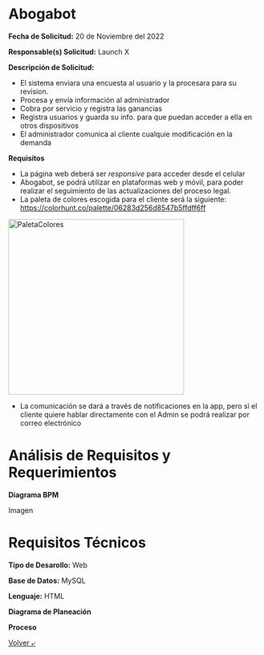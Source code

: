 # Abogabot

 **Fecha de Solicitud:** 20 de Noviembre del 2022
 
 **Responsable(s) Solicitud:** Launch X
 
 **Descripción de Solicitud:**
 - El sistema enviara una encuesta al usuario y la procesara para su revision.
 - Procesa y envía información al administrador
 - Cobra por servicio y registra las ganancias
 - Registra usuarios y guarda su info. para que puedan acceder a ella en otros dispositivos
 - El administrador comunica al cliente cualquie modificación en la demanda

 **Requisitos**
 - La página web deberá ser *responsive* para acceder desde el celular
 - Abogabot, se podrá utilizar en plataformas web y móvil, para poder realizar el seguimiento de las actualizaciones del proceso legal.
 - La paleta de colores escogida para el cliente será la siguiente: https://colorhunt.co/palette/06283d256d8547b5ffdff6ff 

 <img src="./images/paleta.png" alt="PaletaColores" height="350">

 - La comunicación se dará a través de notificaciones en la app, pero si el cliente quiere hablar directamente con el Admin se podrá realizar por correo electrónico

 # Análisis de Requisitos y Requerimientos

 **Diagrama BPM**

 Imagen

 # Requisitos Técnicos

 **Tipo de Desarollo:** Web
 
 **Base de Datos:** MySQL
 
 **Lenguaje:** HTML
 
 **Diagrama de Planeación**
 
 **Proceso**

[Volver &ldca;](/Launch/Practica1/README.md "Regresar a página anterior")